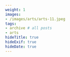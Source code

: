 ```yaml
---
weight: 1
images:
- /images/arts/arts-11.jpeg
tags:
- archive # all posts
- arts
hideTitle: true
hideExif: true
hideDate: true
---
```

